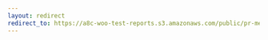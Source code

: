 ```yaml
---
layout: redirect
redirect_to: https://a8c-woo-test-reports.s3.amazonaws.com/public/pr-merge/39209/e2e/index.html
---
```

